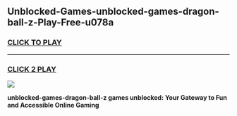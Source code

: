 
## Unblocked-Games-unblocked-games-dragon-ball-z-Play-Free-u078a
<h3>
<a href="https://premium76.site?title=unblocked-games-dragon-ball-z&ref=18A">CLICK TO PLAY</a></h3>
<hr>

<h3>
<a href="https://premium76.site?title=unblocked-games-dragon-ball-z&ref=18A">CLICK 2 PLAY</a>
  
</h3>

<a href="https://premium76.site?title=unblocked-games-dragon-ball-z&ref=18A"><img src="https://clearcache.store/games.png"></a>


**unblocked-games-dragon-ball-z games unblocked: Your Gateway to Fun and Accessible Online Gaming**
